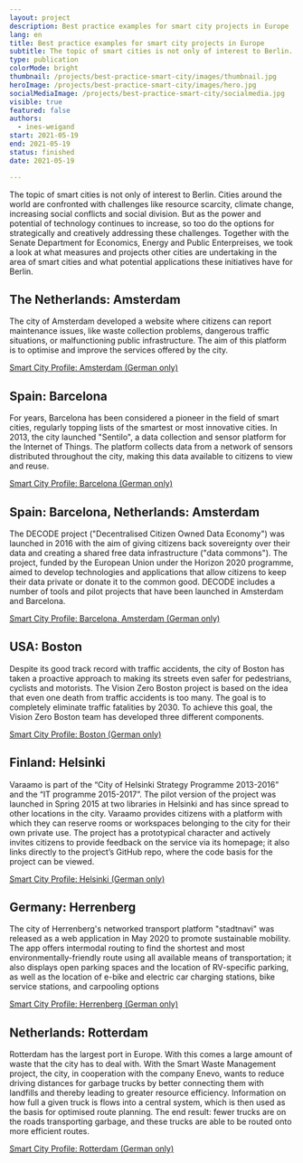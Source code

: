 ```yaml
---
layout: project
description: Best practice examples for smart city projects in Europe
lang: en
title: Best practice examples for smart city projects in Europe
subtitle: The topic of smart cities is not only of interest to Berlin. Together with the Senate Department for Economics, Energy and Public Enterprises, we took a look at what measures and projects other cities are working on in the area of smart city and what their potential is for Berlin.
type: publication
colorMode: bright
thumbnail: /projects/best-practice-smart-city/images/thumbnail.jpg
heroImage: /projects/best-practice-smart-city/images/hero.jpg
socialMediaImage: /projects/best-practice-smart-city/socialmedia.jpg
visible: true
featured: false
authors:
  - ines-weigand
start: 2021-05-19
end: 2021-05-19
status: finished
date: 2021-05-19

---
```


The topic of smart cities is not only of interest to Berlin. Cities around the world are confronted with challenges like resource scarcity, climate change, increasing social conflicts and social division. But as the power and potential of technology continues to increase, so too do the options for strategically and creatively addressing these challenges. Together with the Senate Department for Economics, Energy and Public Enterpreises, we took a look at what measures and projects other cities are undertaking in the area of smart cities and what potential applications these initiatives have for Berlin.

## The Netherlands: Amsterdam

The city of Amsterdam developed a website where citizens can report maintenance issues, like waste collection problems, dangerous traffic situations, or malfunctioning public infrastructure. The aim of this platform is to optimise and improve the services offered by the city.

[Smart City Profile: Amsterdam (German only)](/projects/best-practice-smart-city/pdfs/Smart-City-Amsterdam.pdf)

## Spain: Barcelona

For years, Barcelona has been considered a pioneer in the field of smart cities, regularly topping lists of the smartest or most innovative cities.  In 2013, the city launched "Sentilo", a data collection and sensor platform for the Internet of Things. The platform collects data from a network of sensors distributed throughout the city, making this data available to citizens to view and reuse.

[Smart City Profile: Barcelona (German only)](/projects/best-practice-smart-city/pdfs/Smart-City-Barcelona.pdf)

## Spain: Barcelona, Netherlands: Amsterdam

The DECODE project ("Decentralised Citizen Owned Data Economy") was launched in 2016 with the aim of giving citizens back sovereignty over their data and creating a shared free data infrastructure ("data commons"). The project, funded by the European Union under the Horizon 2020 programme, aimed to develop technologies and applications that allow citizens to keep their data private or donate it to the common good. DECODE includes a number of tools and pilot projects that have been launched in Amsterdam and Barcelona.

[Smart City Profile: Barcelona, Amsterdam (German only)](/projects/best-practice-smart-city/pdfs/Smart-City-Barcelona-Amsterdam.pdf)

## USA: Boston

Despite its good track record with traffic accidents, the city of Boston has taken a proactive approach to making its streets even safer for pedestrians, cyclists and motorists. The Vision Zero Boston project is based on the idea that even one death from traffic accidents is too many. The goal is to completely eliminate traffic fatalities by 2030. To achieve this goal, the Vision Zero Boston team has developed three different components.

[Smart City Profile: Boston (German only)](/projects/best-practice-smart-city/pdfs/Smart-City-Boston.pdf)

## Finland: Helsinki

Varaamo is part of the “City of Helsinki Strategy Programme 2013-2016” and the “IT programme 2015-2017”. The pilot version of the project was launched in Spring 2015 at two libraries in Helsinki and has since spread to other locations in the city. Varaamo  provides citizens with a platform with which they can reserve rooms or workspaces  belonging to the city for their own private use. The project has a prototypical character and actively invites citizens to provide feedback on the service via its homepage; it also links directly to the project’s GitHub repo, where the code basis for the project can be viewed.

[Smart City Profile: Helsinki (German only)](/projects/best-practice-smart-city/pdfs/Smart-City-Helsinki.pdf)

## Germany: Herrenberg

The city of Herrenberg's networked transport platform "stadtnavi" was released as a web application in May 2020 to promote sustainable mobility. The app offers intermodal routing to find the shortest and most environmentally-friendly route using all available means of transportation; it also displays  open parking spaces and the location of RV-specific parking, as well as the location of e-bike and electric car charging stations, bike service stations, and carpooling options

[Smart City Profile: Herrenberg (German only)](/projects/best-practice-smart-city/pdfs/Smart-City-Herrenberg.pdf)

## Netherlands: Rotterdam

Rotterdam has the largest port in Europe. With this comes a large amount of waste that the city has to deal with. With the Smart Waste Management project, the city, in cooperation with the company Enevo, wants to reduce driving distances for garbage trucks by better connecting them with landfills and thereby leading to greater resource efficiency. Information on how full a given truck is flows into a central system, which is then used as the basis for optimised route planning. The end result: fewer trucks are on the roads transporting garbage, and these trucks are able to be routed onto more efficient routes. 

[Smart City Profile: Rotterdam (German only)](/projects/best-practice-smart-city/pdfs/Smart-City-Rotterdam.pdf)

